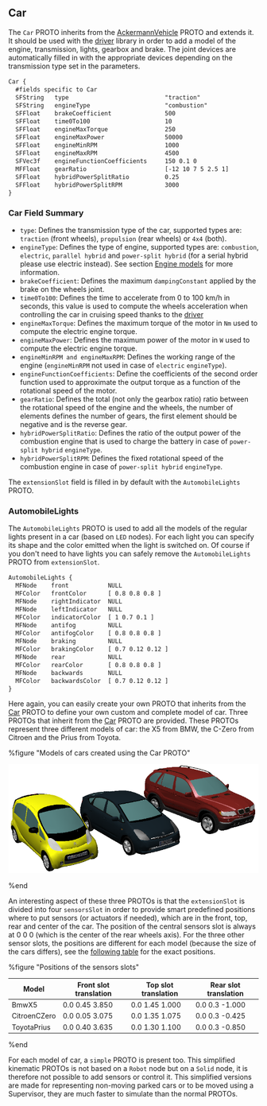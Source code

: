 ## Car

The `Car` PROTO inherits from the [AckermannVehicle](ackermannvehicle.md) PROTO
and extends it. It should be used with the [driver](driver-library.md) library
in order to add a model of the engine, transmission, lights, gearbox and brake.
The joint devices are automatically filled in with the appropriate devices depending
on the transmission type set in the parameters.

```
Car {
  #fields specific to Car
  SFString   type                           "traction"
  SFString   engineType                     "combustion"
  SFFloat    brakeCoefficient               500
  SFFloat    time0To100                     10
  SFFloat    engineMaxTorque                250
  SFFloat    engineMaxPower                 50000
  SFFloat    engineMinRPM                   1000
  SFFloat    engineMaxRPM                   4500
  SFVec3f    engineFunctionCoefficients     150 0.1 0
  MFFloat    gearRatio                      [-12 10 7 5 2.5 1]
  SFFloat    hybridPowerSplitRatio          0.25
  SFFloat    hybridPowerSplitRPM            3000
}
```

### Car Field Summary

- `type`: Defines the transmission type of the car, supported types are:
`traction` (front wheels), `propulsion` (rear wheels) or `4x4` (both).
- `engineType`: Defines the type of engine, supported types are: `combustion`,
`electric`, `parallel hybrid` and `power-split hybrid` (for a serial hybrid
please use electric instead). See section [Engine
models](driver-library.md#engine-models) for more information.
- `brakeCoefficient`: Defines the maximum `dampingConstant` applied by the brake
on the wheels joint.
- `time0To100`: Defines the time to accelerate from 0 to 100 km/h in seconds, this
value is used to compute the wheels acceleration when controlling the car in
cruising speed thanks to the [driver](driver-library.md)
- `engineMaxTorque`: Defines the maximum torque of the motor in `Nm` used to
compute the electric engine torque.
- `engineMaxPower`: Defines the maximum power of the motor in `W` used to compute
the electric engine torque.
- `engineMinRPM and engineMaxRPM`: Defines the working range of the engine
(`engineMinRPM` not used in case of `electric` `engineType`).
- `engineFunctionCoefficients`: Define the coefficients of the second order
function used to approximate the output torque as a function of the rotational
speed of the motor.
- `gearRatio`: Defines the total (not only the gearbox ratio) ratio between the
rotational speed of the engine and the wheels, the number of elements defines
the number of gears, the first element should be negative and is the reverse
gear.
- `hybridPowerSplitRatio`: Defines the ratio of the output power of the combustion
engine that is used to charge the battery in case of `power-split hybrid`
`engineType`.
- `hybridPowerSplitRPM`: Defines the fixed rotational speed of the combustion
engine in case of `power-split hybrid` `engineType`.

The `extensionSlot` field is filled in by default with the `AutomobileLights`
PROTO.

### AutomobileLights

The `AutomobileLights` PROTO is used to add all the models of the regular lights
present in a car (based on `LED` nodes). For each light you can specify its
shape and the color emitted when the light is switched on. Of course if you
don't need to have lights you can safely remove the `AutomobileLights` PROTO
from `extensionSlot`.

```
AutomobileLights {
  MFNode    front           NULL
  MFColor   frontColor      [ 0.8 0.8 0.8 ]
  MFNode    rightIndicator  NULL
  MFNode    leftIndicator   NULL
  MFColor   indicatorColor  [ 1 0.7 0.1 ]
  MFNode    antifog         NULL
  MFColor   antifogColor    [ 0.8 0.8 0.8 ]
  MFNode    braking         NULL
  MFColor   brakingColor    [ 0.7 0.12 0.12 ]
  MFNode    rear            NULL
  MFColor   rearColor       [ 0.8 0.8 0.8 ]
  MFNode    backwards       NULL
  MFColor   backwardsColor  [ 0.7 0.12 0.12 ]
}
```

Here again, you can easily create your own PROTO that inherits from the
[Car](#car) PROTO to define your own custom and complete model of car. Three
PROTOs that inherit from the [Car](#car) PROTO are provided. These PROTOs
represent three different models of car: the X5 from BMW, the C-Zero from
Citroen and the Prius from Toyota.

%figure "Models of cars created using the Car PROTO"

![cars.png](images/cars.png)

%end

An interesting aspect of these three PROTOs is that the `extensionSlot` is
divided into four `sensorsSlot` in order to provide smart predefined positions
where to put sensors (or actuators if needed), which are in the front, top, rear
and center of the car. The position of the central sensors slot is always at 0 0
0 (which is the center of the rear wheels axis). For the three other sensor
slots, the positions are different for each model (because the size of the cars
differs), see the [following table](#slotpositions) for the exact positions.

%figure "Positions of the sensors slots"

| Model        | Front slot translation | Top slot translation | Rear slot translation |
| ------------ | ---------------------- | -------------------- | --------------------- |
| BmwX5        | 0.0 0.45 3.850         | 0.0 1.45 1.000       | 0.0 0.3 -1.000        |
| CitroenCZero | 0.0 0.05 3.075         | 0.0 1.35 1.075       | 0.0 0.3 -0.425        |
| ToyotaPrius  | 0.0 0.40 3.635         | 0.0 1.30 1.100       | 0.0 0.3 -0.850        |

%end

For each model of car, a `simple` PROTO is present too. This simplified
kinematic PROTOs is not based on a `Robot` node but on a `Solid` node, it is
therefore not possible to add sensors or control it. This simplified versions
are made for representing non-moving parked cars or to be moved using a
Supervisor, they are much faster to simulate than the normal PROTOs.
